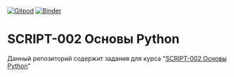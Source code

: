 [![Gitpod](https://img.shields.io/badge/%D0%9E%D1%82%D0%BA%D1%80%D1%8B%D1%82%D1%8C%20%D0%B2%20Gitpod-908a85?logo=gitpod)](https://gitpod.io/#https://github.com/neshkeev/script-002-python)
[![Binder](https://img.shields.io/badge/%D0%9E%D1%82%D0%BA%D1%80%D1%8B%D1%82%D1%8C%20%D0%B2%20Binder-908a85?logo=jupyter)](https://mybinder.org/v2/gh/neshkeev/script-002-python/HEAD)

# SCRIPT-002 Основы Python

Данный репозиторий содержит задания для курса "[SCRIPT-002 Основы Python](https://ibs-training.ru/kurs/osnovy_yazyka_python.html)"
